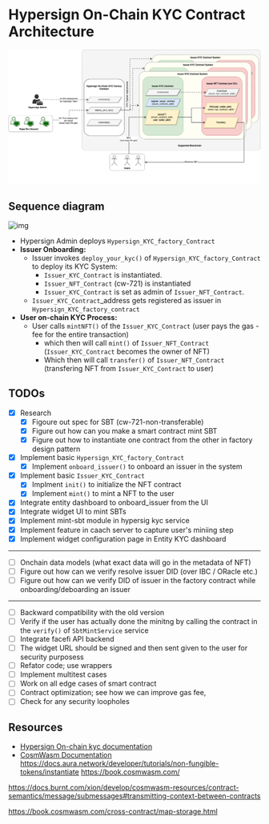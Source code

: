 # Hypersign On-Chain KYC Contract Architecture

![img](./docs/hypersign-kyc-cosm-wasm-contracts.png)


## Sequence diagram 

![img](./docs/hypersign-multi-tenant-ssi-infra.png)

- Hypersign Admin deploys `Hypersign_KYC_factory_Contract`
- **Issuer Onboarding:**
    - Issuer invokes `deploy_your_kyc()` of `Hypersign_KYC_factory_Contract` to deploy its KYC System:
        - `Issuer_KYC_Contract` is instantiated.
        - `Issuer_NFT_Contract` (cw-721) is instantiated 
        - `Issuer_KYC_Contract` is set as admin of `Issuer_NFT_Contract`.
    - `Issuer_KYC_Contract`_address  gets registered as issuer in `Hypersign_KYC_factory_contract`
- **User on-chain KYC Process:**
    - User calls `mintNFT()` of the `Issuer_KYC_Contract` (user pays the gas - fee for the entire transaction)
        - which then will call `mint()` of `Issuer_NFT_Contract` (`Issuer_KYC_Contract` becomes the owner of NFT)
        - Which then will call `transfer()` of `Issuer_NFT_Contract` (transfering NFT from `Issuer_KYC_Contract` to user)


## TODOs

- [x] Research
    - [x] Figoure out spec for SBT (cw-721-non-transferable)
    - [x] Figure out how can you make a smart contract mint SBT
    - [x] Figure out how to instantiate one contract from the other in factory design pattern
- [x] Implement  basic `Hypersign_KYC_factory_Contract`
    - [x] Implement `onboard_issuer()` to onboard an issuer in the system 
- [x] Implement basic `Issuer_KYC_Contract`
    - [x] Implment `init()` to initialize the NFT contract
    - [x] Implement `mint()` to mint a NFT to the user
- [x] Integrate entity dashboard to onboard_issuer from the UI
- [x] Integrate widget UI to mint SBTs
- [x] Implement mint-sbt module in hypersig kyc service 
- [x] Implement feature in caach server to capture user's miniing step
- [x] Implement widget configuration page in Entity KYC dashboard
----------------------------------------------------------------
- [ ] Onchain data models (what exact data will go in the metadata of NFT)
- [ ] Figure out how can we verify resolve issuer DID (over IBC / ORacle etc.)
- [ ] Figure out how can we verify DID of issuer in the factory contract while onboarding/deboarding an issuer
----------------------------------------------------------------
- [ ] Backward compatibility with the old version
- [ ] Verify if the user has actually done the minitng by calling the contract in the `verify()` of `SbtMintService` service
- [ ] Integrate facefi API backend
- [ ] The widget URL should be signed and then sent given to the user for security purposess
- [ ] Refator code; use wrappers
- [ ] Implement multitest cases 
- [ ] Work on all edge cases of smart contract
- [ ] Contract optimization; see how we can improve gas fee, 
- [ ] Check for any security loopholes

## Resources

- [Hypersign On-chain kyc documentation](https://docs.google.com/document/d/1Gso6w9mbkRlv6bvyQDnrhqZhmoD9WOhleY3p2LVIJOQ/edit#heading=h.1krz9xs6n001)
- [CosmWasm Documentation](https://docs.cosmwasm.com/docs/smart-contracts/state/cw-plus)
https://docs.aura.network/developer/tutorials/non-fungible-tokens/instantiate
https://book.cosmwasm.com/

https://docs.burnt.com/xion/develop/cosmwasm-resources/contract-semantics/message/submessages#transmitting-context-between-contracts

https://book.cosmwasm.com/cross-contract/map-storage.html


